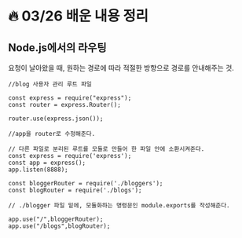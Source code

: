 # :fire: 03/26 배운 내용 정리

## Node.js에서의 라우팅

요청이 날아왔을 때, 원하는 경로에 따라 적절한 방향으로 경로를 안내해주는 것.


```
//blog 사용자 관리 루트 파일

const express = require("express");
const router = express.Router();

router.use(express.json());

//app을 router로 수정해준다.
```


```
// 다른 파일로 분리된 루트를 모듈로 만들어 한 파일 안에 소환시켜준다. 
const express = require('express');
const app = express();
app.listen(8888);

const bloggerRouter = require('./bloggers');
const blogRouter = require('./blogs');

// ./blogger 파일 밑에, 모듈화하는 명령문인 module.exports를 작성해준다.

app.use("/",bloggerRouter);
app.use("/blogs",blogRouter);
```